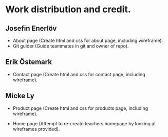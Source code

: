 # Work distribution and credit.

## Josefin Enerlöv

- About page
  (Create html and css for about page, including wireframe).
- Git guider
  (Guide teammates in git and owner of repo).

## Erik Östemark

- Contact page
  (Create html and css for contact page, including wireframe).

## Micke Ly

- Product page
  (Create html and css for products page, including wireframe).

- Home page
  (Attempt to re-create teachers homepage by looking at wireframes provided).
